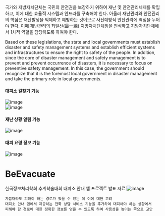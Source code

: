 국가와 지방자치단체는 국민의 안전권을 보장하기 위하여 재난 및 안전관리체제를 확립하고, 이에 대한 효율적 시스템과 인프라를 구축해야 한다.
아울러 재난관리와 안전관리의 핵심은 재난발생을 억제하고 예방하는 것이므로 사전예방적 안전관리에 역점을 두어야 한다. 
이때 재난관리의 최일선(最一線) 지방자치단체임을 인식하고 지방자치단체에서 1차적 역할을 담당하도록 하여야 한다.

Based on these legislations, the state and local governments must establish disaster and safety management systems and 
establish efficient systems and infrastructures to ensure the right to safety of the people.
In addition, since the core of disaster management and safety management is to prevent and prevent occurrence of disasters,
it is necessary to focus on preventive safety management.
In this case, the government should recognize that it is the foremost local government 
in disaster management and take the primary role in local governments.
#### 대피소 길찾기 기능
![image](https://github.com/chihyeonwon/BeEvacuate/assets/58906858/ff803c85-d1b9-47dc-8222-ab495fd7f8a3)    
![image](https://github.com/chihyeonwon/BeEvacuate/assets/58906858/eee363a7-7f6f-4e3f-a748-48e8d6a9cb0b)    
#### 재난 상황 알림 기능
![image](https://github.com/chihyeonwon/BeEvacuate/assets/58906858/a00d58d2-69d5-42dc-bdbd-d90ff30f1d60)    
#### 대피 요령 정보 기능
![image](https://github.com/chihyeonwon/BeEvacuate/assets/58906858/8fed6ed9-b156-4967-8e9a-398ee9c4361b)     

# BeEvacuate
한국정보처리학회 추계학술대회 대피소 안내 앱 프로젝트 발표 자료
![image](https://github.com/chihyunwon/BeEvacuate/assets/58906858/e7eabd7d-253a-4be0-9a07-3081a4ff4a97)
```
가깝더라도 피해야 하는 경로가 있을 수 있는 데 이에 대한 고려
대피소 안내 앱에서 제공하는 전화 상담 서비스 기능을 추가하여 대피해야 하는 상황에서
피해야 할 경로에 대한 정확한 정보를 얻을 수 있도록 하여 사용성을 높이는 쪽으로 고안
```
